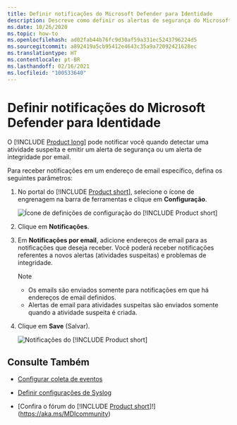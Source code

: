 ```yaml
---
title: Definir notificações do Microsoft Defender para Identidade
description: Descreve como definir os alertas de segurança do Microsoft Defender para Identidade para que você seja notificado quando atividades suspeitas forem detectadas.
ms.date: 10/26/2020
ms.topic: how-to
ms.openlocfilehash: ad02fab44b76fc9d30af59a331ec5243796224d5
ms.sourcegitcommit: a892419a5cb95412e4643c35a9a72092421628ec
ms.translationtype: HT
ms.contentlocale: pt-BR
ms.lasthandoff: 02/16/2021
ms.locfileid: "100533640"
---
```

# <a name="set-microsoft-defender-for-identity-notifications"></a>Definir notificações do Microsoft Defender para Identidade

O [!INCLUDE [Product long](includes/product-long.md)] pode notificar você quando detectar uma atividade suspeita e emitir um alerta de segurança ou um alerta de integridade por email.

Para receber notificações em um endereço de email específico, defina os seguintes parâmetros:

1. No portal do [!INCLUDE [Product short](includes/product-short.md)], selecione o ícone de engrenagem na barra de ferramentas e clique em **Configuração**.

    ![Ícone de definições de configuração do [!INCLUDE [Product short](includes/product-short.md)]](media/config-menu.png)

1. Clique em **Notificações**.
1. Em **Notificações por email**, adicione endereços de email para as notificações que deseja receber. Você poderá receber notificações referentes a novos alertas (atividades suspeitas) e problemas de integridade.

    > [!NOTE]
    >
    > - Os emails são enviados somente para notificações em que há endereços de email definidos.
    > - Alertas de email para atividades suspeitas são enviados somente quando a atividade suspeita é criada.

1. Clique em **Save** (Salvar).

    ![Notificações do [!INCLUDE [Product short](includes/product-short.md)]](media/notifications.png)

## <a name="see-also"></a>Consulte Também

- [Configurar coleta de eventos](configure-event-collection.md)

- [Definir configurações de Syslog](setting-syslog.md)
- [Confira o fórum do [!INCLUDE [Product short](includes/product-short.md)]!](https://aka.ms/MDIcommunity)
